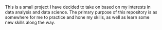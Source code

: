 This is a small project I have decided to take on based on my interests in data analysis and data science.
The primary purpose of this repository is as somewhere for me to practice and hone my skills, as well as 
learn some new skills along the way.